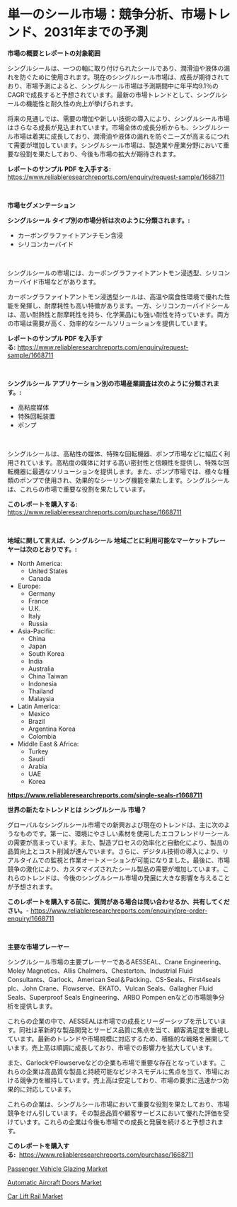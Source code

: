 <p><h1>単一のシール市場：競争分析、市場トレンド、2031年までの予測</h1></p><p><strong>市場の概要とレポートの対象範囲</strong></p>
<p><p>シングルシールは、一つの軸に取り付けられたシールであり、潤滑油や液体の漏れを防ぐために使用されます。現在のシングルシール市場は、成長が期待されており、市場予測によると、シングルシール市場は予測期間中に年平均9.1％のCAGRで成長すると予想されています。最新の市場トレンドとして、シングルシールの機能性と耐久性の向上が挙げられます。</p><p>将来の見通しでは、需要の増加や新しい技術の導入により、シングルシール市場はさらなる成長が見込まれています。市場全体の成長分析からも、シングルシール市場は着実に成長しており、潤滑油や液体の漏れを防ぐニーズが高まるにつれて需要が増加しています。シングルシール市場は、製造業や産業分野において重要な役割を果たしており、今後も市場の拡大が期待されます。</p></p>
<p><strong>レポートのサンプル PDF を入手する:</strong> <a href="https://www.reliableresearchreports.com/enquiry/request-sample/1668711">https://www.reliableresearchreports.com/enquiry/request-sample/1668711</a></p>
<p>&nbsp;</p>
<p><strong>市場セグメンテーション</strong></p>
<p><strong>シングルシール タイプ別の市場分析は次のように分類されます。:</strong></p>
<p><ul><li>カーボングラファイトアンチモン含浸</li><li>シリコンカーバイド</li></ul></p>
<p>&nbsp;</p>
<p><p>シングルシールの市場には、カーボングラファイトアントモン浸透型、シリコンカーバイド市場などがあります。 </p><p>カーボングラファイトアントモン浸透型シールは、高温や腐食性環境で優れた性能を発揮し、耐摩耗性も高い特徴があります。一方、シリコンカーバイドシールは、高い耐熱性と耐摩耗性を持ち、化学薬品にも強い耐性を持っています。両方の市場は需要が高く、効率的なシールソリューションを提供しています。</p></p>
<p><strong>レポートのサンプル PDF を入手する:</strong>&nbsp;<a href="https://www.reliableresearchreports.com/enquiry/request-sample/1668711">https://www.reliableresearchreports.com/enquiry/request-sample/1668711</a></p>
<p>&nbsp;</p>
<p><strong> シングルシール アプリケーション別の市場産業調査は次のように分類されます。:</strong></p>
<p><ul><li>高粘度媒体</li><li>特殊回転装置</li><li>ポンプ</li></ul></p>
<p>&nbsp;</p>
<p><p>シングルシールは、高粘性の媒体、特殊な回転機器、ポンプ市場などに幅広く利用されています。高粘度の媒体に対する高い密封性と信頼性を提供し、特殊な回転機器に最適なソリューションを提供します。また、ポンプ市場では、様々な種類のポンプで使用され、効果的なシーリング機能を果たします。シングルシールは、これらの市場で重要な役割を果たしています。</p></p>
<p><strong>このレポートを購入する:</strong>&nbsp; <a href="https://www.reliableresearchreports.com/purchase/1668711">https://www.reliableresearchreports.com/purchase/1668711</a></p>
<p>&nbsp;</p>
<p><strong>地域に関して言えば、シングルシール 地域ごとに利用可能なマーケットプレーヤーは次のとおりです。:</strong></p>
<p><ul>
    <li>
        North America:
        <ul>
            <li>United States</li>
            <li>Canada</li>
        </ul>
    </li>
    <li>
        Europe:
        <ul>
            <li>Germany</li>
            <li>France</li>
            <li>U.K.</li>
            <li>Italy</li>
            <li>Russia</li>
        </ul>
    </li>
    <li>
        Asia-Pacific:
        <ul>
            <li>China</li>
            <li>Japan</li>
            <li>South Korea</li>
            <li>India</li>
            <li>Australia</li>
            <li>China Taiwan</li>
            <li>Indonesia</li>
            <li>Thailand</li>
            <li>Malaysia</li>
        </ul>
    </li>
    <li>
        Latin America:
        <ul>
            <li>Mexico</li>
            <li>Brazil</li>
            <li>Argentina Korea</li>
            <li>Colombia</li>
        </ul>
    </li>
    <li>
        Middle East & Africa:
        <ul>
            <li>Turkey</li>
            <li>Saudi</li>
            <li>Arabia</li>
            <li>UAE</li>
            <li>Korea</li>
        </ul>
    </li>
    </ul></p>
<p><strong><a href="https://www.reliableresearchreports.com/single-seals-r1668711">https://www.reliableresearchreports.com/single-seals-r1668711</a></strong>&nbsp;</p>
<p><strong>世界の新たなトレンドとは シングルシール 市場？</strong></p>
<p><p>グローバルなシングルシール市場での新興および現在のトレンドは、主に次のようなものです。第一に、環境にやさしい素材を使用したエコフレンドリーシールの需要が高まっています。また、製造プロセスの効率化と自動化により、製品の品質向上とコスト削減が進んでいます。さらに、デジタル技術の導入により、リアルタイムでの監視と作業オートメーションが可能になりました。最後に、市場競争の激化により、カスタマイズされたシール製品の需要が増加しています。これらのトレンドは、今後のシングルシール市場の発展に大きな影響を与えることが予想されます。</p></p>
<p><strong>このレポートを購入する前に、質問がある場合は問い合わせるか、共有してください。</strong>- <a href="https://www.reliableresearchreports.com/enquiry/pre-order-enquiry/1668711">https://www.reliableresearchreports.com/enquiry/pre-order-enquiry/1668711</a></p>
<p>&nbsp;</p>
<p><strong>主要な市場プレーヤー</strong></p>
<p><p>シングルシール市場の主要プレーヤーであるAESSEAL、Crane Engineering、Moley Magnetics、Allis Chalmers、Chesterton、Industrial Fluid Consultants、Garlock、American Seal＆Packing、CS-Seals、First4seals plc、John Crane、Flowserve、EKATO、Vulcan Seals、Gallagher Fluid Seals、Superproof Seals Engineering、ARBO Pompen enなどの市場競争分析を提供します。</p><p>これらの企業の中で、AESSEALは市場での成長とリーダーシップを示しています。同社は革新的な製品開発とサービス品質に焦点を当て、顧客満足度を重視しています。最新のトレンドや市場規模に対応するため、積極的な戦略を展開しています。売上高は順調に成長しており、市場での影響力を拡大しています。</p><p>また、GarlockやFlowserveなどの企業も市場で重要な存在となっています。これらの企業は高品質な製品と持続可能なビジネスモデルに焦点を当て、市場における競争力を維持しています。売上高は安定しており、市場の要求に迅速かつ効果的に対応しています。</p><p>これらの企業は、シングルシール市場において重要な役割を果たしており、市場競争をけん引しています。その製品品質や顧客サービスにおいて優れた評価を受けています。これらの企業は今後も市場での成長と発展を続けると予想されます。</p></p>
<p><strong>このレポートを購入する:</strong>&nbsp;&nbsp;<a href="https://www.reliableresearchreports.com/purchase/1668711">https://www.reliableresearchreports.com/purchase/1668711</a></p>
<p><p><a href="https://www.linkedin.com/pulse/insights-passenger-vehicle-glazing-market-size-analysing-share-lmzae?trackingId=Ba0PJxXZ7XAL7PRUmqIE8w%3D%3D">Passenger Vehicle Glazing Market</a></p><p><a href="https://www.linkedin.com/pulse/automatic-aircraft-doors-market-size-share-global-analysis-x0z9e?trackingId=nv67vRAnjQH8QyWg2zzptQ%3D%3D">Automatic Aircraft Doors Market</a></p><p><a href="https://www.linkedin.com/pulse/car-lift-rail-market-size-share-global-analysis-report-2024-gqkve?trackingId=GfOhlLBiIvecwqfZPuZ3Lg%3D%3D">Car Lift Rail Market</a></p></p>